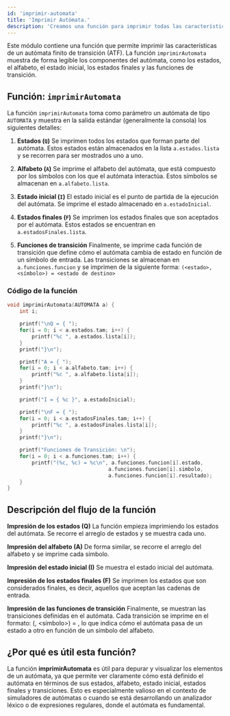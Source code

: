 ```yaml
---
id: 'imprimir-automata'
title: 'Imprimir Autómata.'
description: 'Creamos una función para imprimir todas las características de un autómata.'
---
```


Este módulo contiene una función que permite imprimir las características de un autómata finito de transición (ATF). La función `imprimirAutomata` muestra de forma legible los componentes del autómata, como los estados, el alfabeto, el estado inicial, los estados finales y las funciones de transición.

## Función: `imprimirAutomata`

La función `imprimirAutomata` toma como parámetro un autómata de tipo `AUTOMATA` y muestra en la salida estándar (generalmente la consola) los siguientes detalles:

1. **Estados (`Q`)**
   Se imprimen todos los estados que forman parte del autómata. Estos estados están almacenados en la lista `a.estados.lista` y se recorren para ser mostrados uno a uno.

2. **Alfabeto (`A`)**
   Se imprime el alfabeto del autómata, que está compuesto por los símbolos con los que el autómata interactúa. Estos símbolos se almacenan en `a.alfabeto.lista`.

3. **Estado inicial (`I`)**
   El estado inicial es el punto de partida de la ejecución del autómata. Se imprime el estado almacenado en `a.estadoInicial`.

4. **Estados finales (`F`)**
   Se imprimen los estados finales que son aceptados por el autómata. Estos estados se encuentran en `a.estadosFinales.lista`.

5. **Funciones de transición**
   Finalmente, se imprime cada función de transición que define cómo el autómata cambia de estado en función de un símbolo de entrada. Las transiciones se almacenan en `a.funciones.funcion` y se imprimen de la siguiente forma:
   `(<estado>, <símbolo>) = <estado de destino>`

### Código de la función

```c
void imprimirAutomata(AUTOMATA a) {
    int i;

    printf("\nQ = { ");
    for(i = 0; i < a.estados.tam; i++) {
        printf("%c ", a.estados.lista[i]);
    }
    printf("}\n");

    printf("A = { ");
    for(i = 0; i < a.alfabeto.tam; i++) {
        printf("%c ", a.alfabeto.lista[i]);
    }
    printf("}\n");

    printf("I = { %c }", a.estadoInicial);

    printf("\nF = { ");
    for(i = 0; i < a.estadosFinales.tam; i++) {
        printf("%c ", a.estadosFinales.lista[i]);
    }
    printf("}\n");

    printf("Funciones de Transición: \n");
    for(i = 0; i < a.funciones.tam; i++) {
        printf("(%c, %c) = %c\n", a.funciones.funcion[i].estado,
                                 a.funciones.funcion[i].simbolo,
                                 a.funciones.funcion[i].resultado);
    }
}
```

## Descripción del flujo de la función

**Impresión de los estados (Q)**
La función empieza imprimiendo los estados del autómata. Se recorre el arreglo de estados y se muestra cada uno.

**Impresión del alfabeto (A)**
De forma similar, se recorre el arreglo del alfabeto y se imprime cada símbolo.

**Impresión del estado inicial (I)**
Se muestra el estado inicial del autómata.

**Impresión de los estados finales (F)**
Se imprimen los estados que son considerados finales, es decir, aquellos que aceptan las cadenas de entrada.

**Impresión de las funciones de transición**
Finalmente, se muestran las transiciones definidas en el autómata. Cada transición se imprime en el formato: (<estado>, <símbolo>) = <estado de destino>, lo que indica cómo el autómata pasa de un estado a otro en función de un símbolo del alfabeto.

## ¿Por qué es útil esta función?

La función **imprimirAutomata** es útil para depurar y visualizar los elementos de un autómata, ya que permite ver claramente cómo está definido el autómata en términos de sus estados, alfabeto, estado inicial, estados finales y transiciones. Esto es especialmente valioso en el contexto de simuladores de autómatas o cuando se está desarrollando un analizador léxico o de expresiones regulares, donde el autómata es fundamental.
